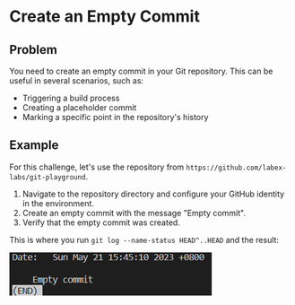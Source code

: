 # Create an Empty Commit

## Problem

You need to create an empty commit in your Git repository. This can be useful in several scenarios, such as:

- Triggering a build process  
- Creating a placeholder commit
- Marking a specific point in the repository's history

## Example

For this challenge, let's use the repository from `https://github.com/labex-labs/git-playground`.

1. Navigate to the repository directory and configure your GitHub identity in the environment.
2. Create an empty commit with the message "Empty commit".
3. Verify that the empty commit was created.

This is where you run `git log --name-status HEAD^..HEAD` and the result:

![<result>](./assets/challenge-create-empty-commit-step1-1.png)
